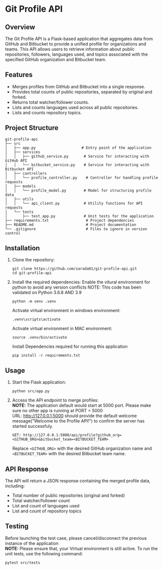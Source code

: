 # Git Profile API

## Overview
The Git Profile API is a Flask-based application that aggregates data from GitHub and Bitbucket to provide a unified profile for organizations and teams. This API allows users to retrieve information about public repositories, followers, languages used, and topics associated with the specified GitHub organization and Bitbucket team.

## Features
- Merges profiles from GitHub and Bitbucket into a single response.
- Provides total counts of public repositories, separated by original and forked.
- Returns total watcher/follower counts.
- Lists and counts languages used across all public repositories.
- Lists and counts repository topics.

## Project Structure
```
git-profile-api
├── src
│   ├── app.py                     # Entry point of the application
│   ├── services
│   │   ├── github_service.py       # Service for interacting with GitHub API
│   │   └── bitbucket_service.py    # Service for interacting with Bitbucket API
│   ├── controllers
│   │   └── profile_controller.py    # Controller for handling profile requests
│   ├── models
│   │   └── profile_model.py        # Model for structuring profile data
│   ├── utils
│   │   └── api_client.py           # Utility functions for API requests
│   └── tests
│       ├── test_app.py             # Unit tests for the application
├── requirements.txt                 # Project dependencies
├── README.md                        # Project documentation
└── .gitignore                       # Files to ignore in version control
```

## Installation
1. Clone the repository:
   ```
   git clone https://github.com/sarada01/git-profile-api.git
   cd git-profile-api
   ```
2. Install the required dependencies:
   Enable the vitural environment for python to avoid any version conflicts
   NOTE:  This code has been validated on Python 3.6.8 AND 3.9
   ```
   python -m venv .venv
   ```
   Activate virtual environment in windows environment:
   
   ```
   .venv\scripts\activate
   ```
   Activate virtual environment in MAC environment:
   ```
   source .venv/bin/activate
   ```
   Install Dependencies required for running this application
   ```
   pip install -r requirements.txt
   ```

## Usage
1. Start the Flask application:

   ```
   python src/app.py
   ```

2. Access the API endpoint to merge profiles: <BR>
   **NOTE:** The application default would start at 5000 port.  Please make sure no other app is running at PORT = 5000 <BR >
   URL: http://127.0.0.1:5000 should provide the default welcome message("Welcome to the Profile API!") to confirm the server has started successfuly.
   ```
   GET: http://127.0.0.1:5000/api/profile?github_org=<GITHUB_ORG>&bitbucket_team=<BITBUCKET_TEAM>
   ```

   Replace `<GITHUB_ORG>` with the desired GitHub organization name and `<BITBUCKET_TEAM>` with the desired Bitbucket team name.

## API Response
The API will return a JSON response containing the merged profile data, including:
- Total number of public repositories (original and forked)
- Total watcher/follower count
- List and count of languages used
- List and count of repository topics

## Testing
Before launching the test case, please cancel/disconnect the previous instance of the application <br> 
**NOTE:**  Please ensure that, your Virtual environment is still active. 
To run the unit tests, use the following command:
```
pytest src/tests
```
